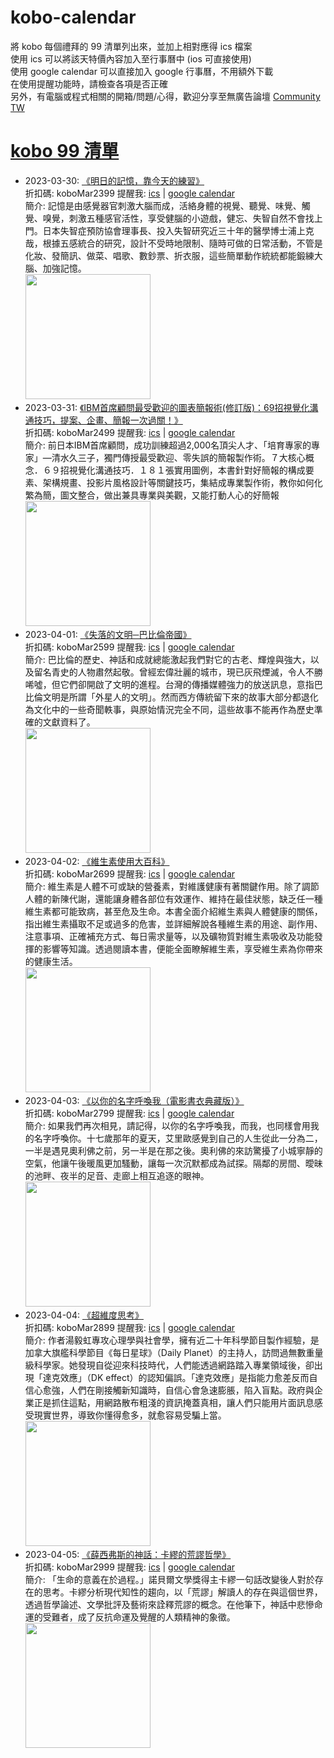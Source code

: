 # kobo-calendar
將 kobo 每個禮拜的 99 清單列出來，並加上相對應得 ics 檔案  
使用 ics 可以將該天特價內容加入至行事曆中 (ios 可直接使用)  
使用 google calendar 可以直接加入 google 行事曆，不用額外下載  
在使用提醒功能時，請檢查各項是否正確  
另外，有電腦或程式相關的開箱/問題/心得，歡迎分享至無廣告論壇 [Community TW](https://community.tw)

# [kobo 99 清單](https://www.kobo.com/zh/blog/weekly-dd99-2023-w13)
- 2023-03-30: [《明日的記憶，靠今天的練習》](https://www.kobo.com/tw/zh/ebook/Rp2TKiObjzGWwc9iwtYoJg?utm_source=twblog&utm_medium=list&utm_campaign=dd99_20230316)  
  折扣碼: koboMar2399 提醒我: [ics](ics/kobo-calendar-2023-03-30.ics) | [google calendar](https://www.google.com/calendar/render?action=TEMPLATE&text=KOBO99+%E3%80%8A%E6%98%8E%E6%97%A5%E7%9A%84%E8%A8%98%E6%86%B6%EF%BC%8C%E9%9D%A0%E4%BB%8A%E5%A4%A9%E7%9A%84%E7%B7%B4%E7%BF%92%E3%80%8B&details=%E9%80%A3%E7%B5%90%3A+https%3A%2F%2Fwww.kobo.com%2Ftw%2Fzh%2Febook%2FRp2TKiObjzGWwc9iwtYoJg%3Futm_source%3Dtwblog%26utm_medium%3Dlist%26utm_campaign%3Ddd99_20230316+%E5%84%AA%E6%83%A0%E7%A2%BC%3A+koboMar2399&dates=20230330T000000%2F20230330T235900&ctz=Asia/Taipei)  
  簡介: 記憶是由感覺器官刺激大腦而成，活絡身體的視覺、聽覺、味覺、觸覺、嗅覺，刺激五種感官活性，享受健腦的小遊戲，健忘、失智自然不會找上門。日本失智症預防協會理事長、投入失智研究近三十年的醫學博士浦上克哉，根據五感統合的研究，設計不受時地限制、隨時可做的日常活動，不管是化妝、發簡訊、做菜、唱歌、數鈔票、折衣服，這些簡單動作統統都能鍛練大腦、加強記憶。  
  <img width="200" src="https://news.objects.frb.io/transforms/bookcoversfb/777519/明日的記憶，靠今天的練習_9b7caa11f5ab43e798472d7a3a255437.jpg">
- 2023-03-31: [《IBM首席顧問最受歡迎的圖表簡報術(修訂版)：69招視覺化溝通技巧，提案、企畫、簡報一次過關！》](https://www.kobo.com/tw/zh/ebook/ibm-69-1?utm_source=twblog&utm_medium=list&utm_campaign=dd99_20230317)  
  折扣碼: koboMar2499 提醒我: [ics](ics/kobo-calendar-2023-03-31.ics) | [google calendar](https://www.google.com/calendar/render?action=TEMPLATE&text=KOBO99+%E3%80%8AIBM%E9%A6%96%E5%B8%AD%E9%A1%A7%E5%95%8F%E6%9C%80%E5%8F%97%E6%AD%A1%E8%BF%8E%E7%9A%84%E5%9C%96%E8%A1%A8%E7%B0%A1%E5%A0%B1%E8%A1%93%28%E4%BF%AE%E8%A8%82%E7%89%88%29%EF%BC%9A69%E6%8B%9B%E8%A6%96%E8%A6%BA%E5%8C%96%E6%BA%9D%E9%80%9A%E6%8A%80%E5%B7%A7%EF%BC%8C%E6%8F%90%E6%A1%88%E3%80%81%E4%BC%81%E7%95%AB%E3%80%81%E7%B0%A1%E5%A0%B1%E4%B8%80%E6%AC%A1%E9%81%8E%E9%97%9C%EF%BC%81%E3%80%8B&details=%E9%80%A3%E7%B5%90%3A+https%3A%2F%2Fwww.kobo.com%2Ftw%2Fzh%2Febook%2Fibm-69-1%3Futm_source%3Dtwblog%26utm_medium%3Dlist%26utm_campaign%3Ddd99_20230317+%E5%84%AA%E6%83%A0%E7%A2%BC%3A+koboMar2499&dates=20230331T000000%2F20230331T235900&ctz=Asia/Taipei)  
  簡介: 前日本IBM首席顧問，成功訓練超過2,000名頂尖人才、「培育專家的專家」—清水久三子，獨門傳授最受歡迎、零失誤的簡報製作術。７大核心概念．６９招視覺化溝通技巧．１８１張實用圖例，本書針對好簡報的構成要素、架構規畫、投影片風格設計等關鍵技巧，集結成專業製作術，教你如何化繁為簡，圖文整合，做出兼具專業與美觀，又能打動人心的好簡報  
  <img width="200" src="https://news.objects.frb.io/transforms/bookcoversfb/777951/IBM首席顧問最受歡迎的圖表簡報術修訂版：69招視覺化溝通技巧，提案、企畫、簡報一次過關！_9b7caa11f5ab43e798472d7a3a255437.jpg">
- 2023-04-01: [《失落的文明─巴比倫帝國》](https://www.kobo.com/tw/zh/ebook/hbozseTiCjWIBy-v4_8t9g?utm_source=twblog&utm_medium=list&utm_campaign=dd99_20230318)  
  折扣碼: koboMar2599 提醒我: [ics](ics/kobo-calendar-2023-04-01.ics) | [google calendar](https://www.google.com/calendar/render?action=TEMPLATE&text=KOBO99+%E3%80%8A%E5%A4%B1%E8%90%BD%E7%9A%84%E6%96%87%E6%98%8E%E2%94%80%E5%B7%B4%E6%AF%94%E5%80%AB%E5%B8%9D%E5%9C%8B%E3%80%8B&details=%E9%80%A3%E7%B5%90%3A+https%3A%2F%2Fwww.kobo.com%2Ftw%2Fzh%2Febook%2FhbozseTiCjWIBy-v4_8t9g%3Futm_source%3Dtwblog%26utm_medium%3Dlist%26utm_campaign%3Ddd99_20230318+%E5%84%AA%E6%83%A0%E7%A2%BC%3A+koboMar2599&dates=20230401T000000%2F20230401T235900&ctz=Asia/Taipei)  
  簡介: 巴比倫的歷史、神話和成就總能激起我們對它的古老、輝煌與強大，以及留名青史的人物肅然起敬。曾經宏偉壯麗的城市，現已灰飛煙滅，令人不勝唏噓，但它們卻開啟了文明的進程。台灣的傳播媒體強力的放送訊息，意指巴比倫文明是所謂「外星人的文明」。然而西方傳統留下來的故事大部分都退化為文化中的一些奇聞軼事，與原始情況完全不同，這些故事不能再作為歷史準確的文獻資料了。  
  <img width="200" src="https://news.objects.frb.io/transforms/bookcoversfb/778120/失落的文明─巴比倫帝國_9b7caa11f5ab43e798472d7a3a255437.jpg">
- 2023-04-02: [《維生素使用大百科》](https://www.kobo.com/tw/zh/ebook/jWa08ZC7ZDWasMXynb_8Mg?utm_source=twblog&utm_medium=list&utm_campaign=dd99_20230319)  
  折扣碼: koboMar2699 提醒我: [ics](ics/kobo-calendar-2023-04-02.ics) | [google calendar](https://www.google.com/calendar/render?action=TEMPLATE&text=KOBO99+%E3%80%8A%E7%B6%AD%E7%94%9F%E7%B4%A0%E4%BD%BF%E7%94%A8%E5%A4%A7%E7%99%BE%E7%A7%91%E3%80%8B&details=%E9%80%A3%E7%B5%90%3A+https%3A%2F%2Fwww.kobo.com%2Ftw%2Fzh%2Febook%2FjWa08ZC7ZDWasMXynb_8Mg%3Futm_source%3Dtwblog%26utm_medium%3Dlist%26utm_campaign%3Ddd99_20230319+%E5%84%AA%E6%83%A0%E7%A2%BC%3A+koboMar2699&dates=20230402T000000%2F20230402T235900&ctz=Asia/Taipei)  
  簡介: 維生素是人體不可或缺的營養素，對維護健康有著關鍵作用。除了調節人體的新陳代謝，還能讓身體各部位有效運作、維持在最佳狀態，缺乏任一種維生素都可能致病，甚至危及生命。本書全面介紹維生素與人體健康的關係，指出維生素攝取不足或過多的危害，並詳細解說各種維生素的用途、副作用、注意事項、正確補充方式、每日需求量等，以及礦物質對維生素吸收及功能發揮的影響等知識。透過閱讀本書，便能全面瞭解維生素，享受維生素為你帶來的健康生活。  
  <img width="200" src="https://news.objects.frb.io/transforms/bookcoversfb/778313/維生素使用大百科_9b7caa11f5ab43e798472d7a3a255437.jpg">
- 2023-04-03: [《以你的名字呼喚我（電影書衣典藏版）》](https://www.kobo.com/tw/zh/ebook/iVim5JszfDe-GqDKrn5eWg?utm_source=twblog&utm_medium=list&utm_campaign=dd99_20230320)  
  折扣碼: koboMar2799 提醒我: [ics](ics/kobo-calendar-2023-04-03.ics) | [google calendar](https://www.google.com/calendar/render?action=TEMPLATE&text=KOBO99+%E3%80%8A%E4%BB%A5%E4%BD%A0%E7%9A%84%E5%90%8D%E5%AD%97%E5%91%BC%E5%96%9A%E6%88%91%EF%BC%88%E9%9B%BB%E5%BD%B1%E6%9B%B8%E8%A1%A3%E5%85%B8%E8%97%8F%E7%89%88%EF%BC%89%E3%80%8B&details=%E9%80%A3%E7%B5%90%3A+https%3A%2F%2Fwww.kobo.com%2Ftw%2Fzh%2Febook%2FiVim5JszfDe-GqDKrn5eWg%3Futm_source%3Dtwblog%26utm_medium%3Dlist%26utm_campaign%3Ddd99_20230320+%E5%84%AA%E6%83%A0%E7%A2%BC%3A+koboMar2799&dates=20230403T000000%2F20230403T235900&ctz=Asia/Taipei)  
  簡介: 如果我們再次相見，請記得，以你的名字呼喚我，而我，也同樣會用我的名字呼喚你。十七歲那年的夏天，艾里歐感覺到自己的人生從此一分為二，一半是遇見奧利佛之前，另一半是在那之後。奧利佛的來訪驚擾了小城寧靜的空氣，他讓午後暖風更加騷動，讓每一次沉默都成為試探。隔鄰的房間、曖昧的池畔、夜半的足音、走廊上相互追逐的眼神。  
  <img width="200" src="https://news.objects.frb.io/transforms/bookcoversfb/778566/以你的名字呼喚我（電影書衣典藏版）_9b7caa11f5ab43e798472d7a3a255437.jpg">
- 2023-04-04: [《超維度思考》](https://www.kobo.com/tw/zh/ebook/jDcUvNnnQTK3UOySLZLeAg?utm_source=twblog&utm_medium=list&utm_campaign=dd99_20230321)  
  折扣碼: koboMar2899 提醒我: [ics](ics/kobo-calendar-2023-04-04.ics) | [google calendar](https://www.google.com/calendar/render?action=TEMPLATE&text=KOBO99+%E3%80%8A%E8%B6%85%E7%B6%AD%E5%BA%A6%E6%80%9D%E8%80%83%E3%80%8B&details=%E9%80%A3%E7%B5%90%3A+https%3A%2F%2Fwww.kobo.com%2Ftw%2Fzh%2Febook%2FjDcUvNnnQTK3UOySLZLeAg%3Futm_source%3Dtwblog%26utm_medium%3Dlist%26utm_campaign%3Ddd99_20230321+%E5%84%AA%E6%83%A0%E7%A2%BC%3A+koboMar2899&dates=20230404T000000%2F20230404T235900&ctz=Asia/Taipei)  
  簡介: 作者湯毅虹專攻心理學與社會學，擁有近二十年科學節目製作經驗，是加拿大旗艦科學節目《每日星球》（Daily Planet）的主持人，訪問過無數重量級科學家。她發現自從迎來科技時代，人們能透過網路踏入專業領域後，卻出現「達克效應」（DK effect）的認知偏誤。「達克效應」是指能力愈差反而自信心愈強，人們在剛接觸新知識時，自信心會急速膨脹，陷入盲點。政府與企業正是抓住這點，用網路散布粗淺的資訊掩蓋真相，讓人們只能用片面訊息感受現實世界，導致你懂得愈多，就愈容易受騙上當。  
  <img width="200" src="https://news.objects.frb.io/transforms/bookcoversfb/778711/超維度思考_9b7caa11f5ab43e798472d7a3a255437.jpg">
- 2023-04-05: [《薛西弗斯的神話：卡繆的荒謬哲學》](https://www.kobo.com/tw/zh/ebook/dz7TJXld6DK-tFChkyuNug?utm_source=twblog&utm_medium=list&utm_campaign=dd99_20230322)  
  折扣碼: koboMar2999 提醒我: [ics](ics/kobo-calendar-2023-04-05.ics) | [google calendar](https://www.google.com/calendar/render?action=TEMPLATE&text=KOBO99+%E3%80%8A%E8%96%9B%E8%A5%BF%E5%BC%97%E6%96%AF%E7%9A%84%E7%A5%9E%E8%A9%B1%EF%BC%9A%E5%8D%A1%E7%B9%86%E7%9A%84%E8%8D%92%E8%AC%AC%E5%93%B2%E5%AD%B8%E3%80%8B&details=%E9%80%A3%E7%B5%90%3A+https%3A%2F%2Fwww.kobo.com%2Ftw%2Fzh%2Febook%2Fdz7TJXld6DK-tFChkyuNug%3Futm_source%3Dtwblog%26utm_medium%3Dlist%26utm_campaign%3Ddd99_20230322+%E5%84%AA%E6%83%A0%E7%A2%BC%3A+koboMar2999&dates=20230405T000000%2F20230405T235900&ctz=Asia/Taipei)  
  簡介: 「生命的意義在於過程。」諾貝爾文學獎得主卡繆一句話改變後人對於存在的思考。卡繆分析現代知性的趨向，以「荒謬」解讀人的存在與這個世界，透過哲學論述、文學批評及藝術來詮釋荒謬的概念。在他筆下，神話中悲慘命運的受難者，成了反抗命運及覺醒的人類精神的象徵。  
  <img width="200" src="https://news.objects.frb.io/transforms/bookcoversfb/778856/薛西弗斯的神話：卡繆的荒謬哲學_9b7caa11f5ab43e798472d7a3a255437.jpg">
